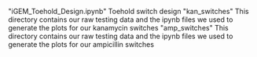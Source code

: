 "iGEM_Toehold_Design.ipynb" Toehold switch design
"kan_switches" This directory contains our raw testing data and the ipynb files we used to generate the plots for our kanamycin switches
"amp_switches" This directory contains our raw testing data and the ipynb files we used to generate the plots for our ampicillin switches
